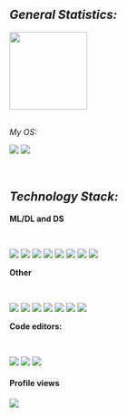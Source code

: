 <h2><b><i>General Statistics: </i></b></h2>

<img height="137px" src="https://github-readme-stats.vercel.app/api?username=WindowsKonon1337&hide_title=true&hide_border=true&show_icons=true&include_all_commits=true&count_private=true&line_height=21&text_color=000&icon_color=000&bg_color=0,ea6161,ffc64d,fffc4d,52fa5a&theme=graywhite" />

</br><i>My OS: </i>
<p>
  
![](https://img.shields.io/badge/Linux-FCC624?style=for-the-badge&logo=linux&logoColor=black)
![](https://img.shields.io/badge/Ubuntu-E95420?style=for-the-badge&logo=ubuntu&logoColor=white)
</p>

</br>
<h2><b><i>Technology Stack: </i></b></h2>
<p>
<p><b>ML/DL and DS</b></p></br>

![](https://img.shields.io/badge/python-3670A0?style=for-the-badge&logo=python&logoColor=ffdd54)
![](https://img.shields.io/badge/PyTorch-%23EE4C2C.svg?style=for-the-badge&logo=PyTorch&logoColor=white)
![](https://img.shields.io/badge/TensorFlow-%23FF6F00.svg?style=for-the-badge&logo=TensorFlow&logoColor=white)
![](https://img.shields.io/badge/numpy-%23013243.svg?style=for-the-badge&logo=numpy&logoColor=white)
![](https://img.shields.io/badge/Plotly-%233F4F75.svg?style=for-the-badge&logo=plotly&logoColor=white)
![](https://img.shields.io/badge/pandas-%23150458.svg?style=for-the-badge&logo=pandas&logoColor=white)
![](https://img.shields.io/badge/SciPy-%230C55A5.svg?style=for-the-badge&logo=scipy&logoColor=%white)
![](https://img.shields.io/badge/scikit--learn-%23F7931E.svg?style=for-the-badge&logo=scikit-learn&logoColor=white)
</p>

<p><b>Other</b></p></br>

![](https://img.shields.io/badge/docker-%230db7ed.svg?style=for-the-badge&logo=docker&logoColor=white)
![](https://img.shields.io/badge/.NET-5C2D91?style=for-the-badge&logo=.net&logoColor=white)
![](https://img.shields.io/badge/c++-%2300599C.svg?style=for-the-badge&logo=c%2B%2B&logoColor=white)
![](https://img.shields.io/badge/Qt-%23217346.svg?style=for-the-badge&logo=Qt&logoColor=white)
![](https://img.shields.io/badge/CMake-%23008FBA.svg?style=for-the-badge&logo=cmake&logoColor=white)
![](https://img.shields.io/badge/Apache%20Spark-FDEE21?style=flat-square&logo=apachespark&logoColor=black)
![](https://img.shields.io/badge/postgres-%23316192.svg?style=for-the-badge&logo=postgresql&logoColor=white)
</p>

<p><b>Code editors: </b></p></br>

![](https://img.shields.io/badge/VIM-%2311AB00.svg?style=for-the-badge&logo=vim&logoColor=white)
![](https://img.shields.io/badge/Visual%20Studio%20Code-0078d7.svg?style=for-the-badge&logo=visual-studio-code&logoColor=white)
![](https://img.shields.io/badge/jupyter-%23FA0F00.svg?style=for-the-badge&logo=jupyter&logoColor=white)
</p>


</p>
<h4>Profile views</h4>

![](https://komarev.com/ghpvc/?username=WindowsKonon1337)
<!--
**WindowsKonon1337/WindowsKonon1337** is a ✨ _special_ ✨ repository because its `README.md` (this file) appears on your GitHub profile.

Here are some ideas to get you started:

- 🔭 I’m currently working on ...
- 🌱 I’m currently learning ...
- 👯 I’m looking to collaborate on ...
- 🤔 I’m looking for help with ...
- 💬 Ask me about ...
- 📫 How to reach me: ...
- 😄 Pronouns: ...
- ⚡ Fun fact: ...
-->
